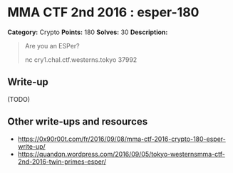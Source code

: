 # MMA CTF 2nd 2016 : esper-180

**Category:** Crypto
**Points:** 180
**Solves:** 30
**Description:**

> Are you an ESPer?
>
>
> nc cry1.chal.ctf.westerns.tokyo 37992


## Write-up

(TODO)

## Other write-ups and resources

* https://0x90r00t.com/fr/2016/09/08/mma-ctf-2016-crypto-180-esper-write-up/
* https://quandqn.wordpress.com/2016/09/05/tokyo-westernsmma-ctf-2nd-2016-twin-primes-esper/
